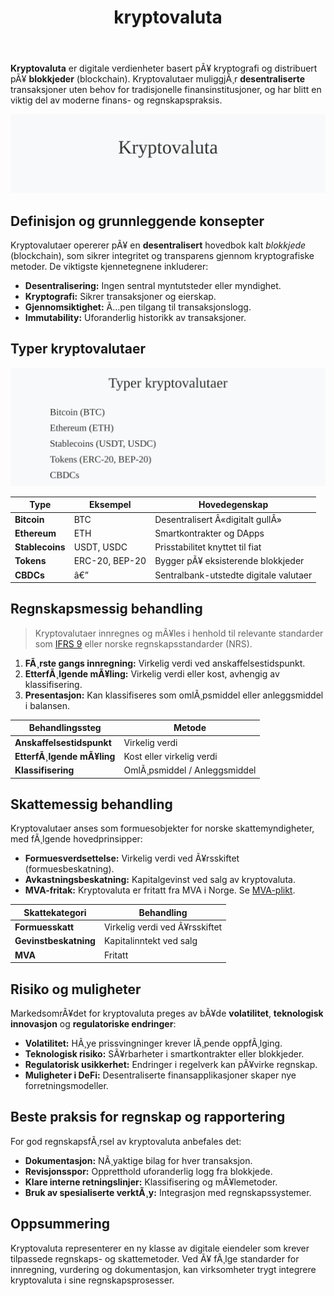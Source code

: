 ﻿---
title: "kryptovaluta"
meta_title: "kryptovaluta"
meta_description: '**Kryptovaluta** er digitale verdienheter basert pÃ¥ kryptografi og distribuert pÃ¥ **blokkjeder** (blockchain). Kryptovalutaer muliggjÃ¸r **desentraliserte** t...'
slug: kryptovaluta
type: blog
layout: pages/single
---

**Kryptovaluta** er digitale verdienheter basert pÃ¥ kryptografi og distribuert pÃ¥ **blokkjeder** (blockchain). Kryptovalutaer muliggjÃ¸r **desentraliserte** transaksjoner uten behov for tradisjonelle finansinstitusjoner, og har blitt en viktig del av moderne finans- og regnskapspraksis.

![Kryptovaluta](kryptovaluta-image.svg)

## Definisjon og grunnleggende konsepter

Kryptovalutaer opererer pÃ¥ en **desentralisert** hovedbok kalt *blokkjede* (blockchain), som sikrer integritet og transparens gjennom kryptografiske metoder. De viktigste kjennetegnene inkluderer:

* **Desentralisering:** Ingen sentral myntutsteder eller myndighet.
* **Kryptografi:** Sikrer transaksjoner og eierskap.
* **Gjennomsiktighet:** Ã…pen tilgang til transaksjonslogg.
* **Immutability:** Uforanderlig historikk av transaksjoner.

## Typer kryptovalutaer

![Typer kryptovalutaer](kryptovaluta-typer.svg)

| Type             | Eksempel       | Hovedegenskap                     |
|------------------|----------------|-----------------------------------|
| **Bitcoin**      | BTC            | Desentralisert Â«digitalt gullÂ»     |
| **Ethereum**     | ETH            | Smartkontrakter og DApps          |
| **Stablecoins**  | USDT, USDC     | Prisstabilitet knyttet til fiat   |
| **Tokens**       | ERC-20, BEP-20 | Bygger pÃ¥ eksisterende blokkjeder |
| **CBDCs**        | â€”              | Sentralbank-utstedte digitale valutaer |

## Regnskapsmessig behandling

> Kryptovalutaer innregnes og mÃ¥les i henhold til relevante standarder som [IFRS 9](/blogs/regnskap/hva-er-ifrs "Hva er IFRS? Komplett Guide til Internasjonale Regnskapsstandarder") eller norske regnskapsstandarder (NRS).

1. **FÃ¸rste gangs innregning:** Virkelig verdi ved anskaffelsestidspunkt.
2. **EtterfÃ¸lgende mÃ¥ling:** Virkelig verdi eller kost, avhengig av klassifisering.
3. **Presentasjon:** Kan klassifiseres som omlÃ¸psmiddel eller anleggsmiddel i balansen.

| Behandlingssteg           | Metode                      |
|---------------------------|-----------------------------|
| **Anskaffelsestidspunkt** | Virkelig verdi              |
| **EtterfÃ¸lgende mÃ¥ling**  | Kost eller virkelig verdi   |
| **Klassifisering**        | OmlÃ¸psmiddel / Anleggsmiddel |

## Skattemessig behandling

Kryptovalutaer anses som formuesobjekter for norske skattemyndigheter, med fÃ¸lgende hovedprinsipper:

* **Formuesverdsettelse:** Virkelig verdi ved Ã¥rsskiftet (formuesbeskatning).
* **Avkastningsbeskatning:** Kapitalgevinst ved salg av kryptovaluta.
* **MVA-fritak:** Kryptovaluta er fritatt fra MVA i Norge. Se [MVA-plikt](/blogs/regnskap/hva-er-avgiftsplikt-mva "Hva er MVA-plikt? Komplett Guide til Merverdiavgift").

| Skattekategori       | Behandling                       |
|----------------------|----------------------------------|
| **Formuesskatt**     | Virkelig verdi ved Ã¥rsskiftet    |
| **Gevinstbeskatning**| Kapitalinntekt ved salg          |
| **MVA**              | Fritatt                          |

## Risiko og muligheter

MarkedsomrÃ¥det for kryptovaluta preges av bÃ¥de **volatilitet**, **teknologisk innovasjon** og **regulatoriske endringer**:

* **Volatilitet:** HÃ¸ye prissvingninger krever lÃ¸pende oppfÃ¸lging.
* **Teknologisk risiko:** SÃ¥rbarheter i smartkontrakter eller blokkjeder.
* **Regulatorisk usikkerhet:** Endringer i regelverk kan pÃ¥virke regnskap.
* **Muligheter i DeFi:** Desentraliserte finansapplikasjoner skaper nye forretningsmodeller.

## Beste praksis for regnskap og rapportering

For god regnskapsfÃ¸rsel av kryptovaluta anbefales det:

* **Dokumentasjon:** NÃ¸yaktige bilag for hver transaksjon.
* **Revisjonsspor:** Oppretthold uforanderlig logg fra blokkjede.
* **Klare interne retningslinjer:** Klassifisering og mÃ¥lemetoder.
* **Bruk av spesialiserte verktÃ¸y:** Integrasjon med regnskapssystemer.

## Oppsummering

Kryptovaluta representerer en ny klasse av digitale eiendeler som krever tilpassede regnskaps- og skattemetoder. Ved Ã¥ fÃ¸lge standarder for innregning, vurdering og dokumentasjon, kan virksomheter trygt integrere kryptovaluta i sine regnskapsprosesser.
